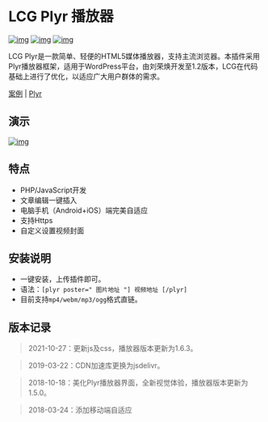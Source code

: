 # LCG Plyr 播放器 
[![img](https://img.shields.io/badge/LCG-Lion--R-blue.svg)](https://github.com/lion-r "LCG") [![img](https://img.shields.io/badge/Louie-Cssplus-brightgreen.svg)](https://github.com/louie-senpai "Louie") [![img](https://img.shields.io/badge/%E5%88%98%E8%8D%A3%E7%84%95-LiuRH-yellow.svg)](https://liuronghuan.com/plyr1-2.html "LiuRH")

LCG Plyr是一款简单、轻便的HTML5媒体播放器，支持主流浏览器。本插件采用Plyr播放器框架，适用于WordPress平台，由刘荣焕开发至1.2版本，LCG在代码基础上进行了优化，以适应广大用户群体的需求。

 [案例](https://www.lion-r.com/downhill/ "LCG-plyr") | [Plyr](https://github.com/sampotts/plyr "Plyr")

## 演示

[![img](https://camo.githubusercontent.com/85c414a82d38ed8570c1411b279c0be870b3a7cc/68747470733a2f2f63646e2e706c79722e696f2f7374617469632f64656d6f2f73637265656e73686f742e706e673f763d33 "Plyr-Demo")](https://github.com/lion-r/plyr "Plyr-Deom")


## 特点

* PHP/JavaScript开发
* 文章编辑一键插入
* 电脑手机（Android+iOS）端完美自适应
* 支持Https
* 自定义设置视频封面

## 安装说明

* 一键安装，上传插件即可。
* 语法：<code>[plyr poster=" 图片地址 "] 视频地址 [/plyr]</code>
* 目前支持<code>mp4/webm/mp3/ogg</code>格式直链。

## 版本记录

> 2021-10-27：更新js及css，播放器版本更新为1.6.3。

> 2019-03-22：CDN加速库更换为jsdelivr。

> 2018-10-18：美化Plyr播放器界面，全新视觉体验，播放器版本更新为1.5.0。

> 2018-03-24：添加移动端自适应
